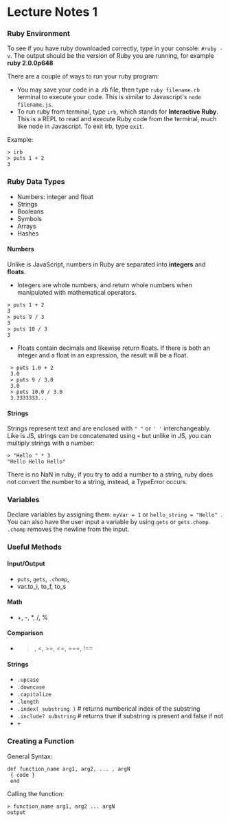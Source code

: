 # Lecture Notes 1

### Ruby Environment

To see if you have ruby downloaded correctly, type in your console: `#ruby -v`. The output should be the version of Ruby you are running, for example <b> ruby 2.0.0p648 </b>

There are a couple of ways to run your ruby program: 
- You may save your code in a .rb file, then type `ruby filename.rb` terminal to execute your code. This is similar to Javascript's `node filename.js`.
- To run ruby from terminal, type `irb`, which stands for <b>Interactive Ruby</b>. This is a REPL to read and execute Ruby code from the terminal, much like node in Javascript. To exit irb, type `exit`.

Example:
```
> irb
> puts 1 + 2
3 
```

### Ruby Data Types
- Numbers: integer and float
- Strings
- Booleans
- Symbols
- Arrays
- Hashes

#### Numbers

Unlike is JavaScript, numbers in Ruby are separated into <b>integers</b> and <b>floats</b>.

- Integers are whole numbers, and return whole numbers when manipulated with mathematical operators. 
```
> puts 1 + 2
3
> puts 9 / 3
3
> puts 10 / 3
3
```

- Floats contain decimals and likewise return floats. If there is both an integer and a float in an expression, the result will be a float.
```
 > puts 1.0 + 2
 3.0
 > puts 9 / 3.0
 3.0
 > puts 10.0 / 3.0
 3.3333333...
```

#### Strings

Strings represent text and are enclosed with `" "` or `' '` interchangeably. Like is JS, strings can be concatenated using `+` but unlike in JS, you can multiply strings with a number:
```
> "Hello " * 3
"Hello Hello Hello"
```

There is no NaN in ruby; if you try to add a number to a string, ruby does not convert the number to a string, instead, a TypeError occurs.

### Variables

Declare variables by assigning them: `myVar = 1` or `hello_string = "Hello" `. You can also have the user input a variable by using `gets` or `gets.chomp`. `.chomp` removes the newline from the input.

### Useful Methods

#### Input/Output
- `puts`, `gets`, `.chomp`,
- var.to_i, to_f, to_s

#### Math
- +, -, *, /, %

#### Comparison
- >, <, >=, <=, ===, !==

#### Strings
- `.upcase`
- `.downcase`
- `.capitalize`
- `.length`
- `.index( substring )` # returns numberical index of the substring
- `.include? substring` # returns true if substring is present and false if not
- `+`

### Creating a Function

General Syntax:

```
def function_name arg1, arg2, ... , argN
 { code }
 end
```

Calling the function:
```
> function_name arg1, arg2 ... argN
output
```

